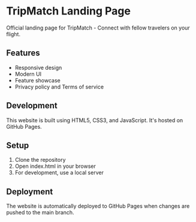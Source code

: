 # TripMatch Landing Page

Official landing page for TripMatch - Connect with fellow travelers on your flight.

## Features
- Responsive design
- Modern UI
- Feature showcase
- Privacy policy and Terms of service

## Development
This website is built using HTML5, CSS3, and JavaScript. It's hosted on GitHub Pages.

## Setup
1. Clone the repository
2. Open index.html in your browser
3. For development, use a local server

## Deployment
The website is automatically deployed to GitHub Pages when changes are pushed to the main branch.